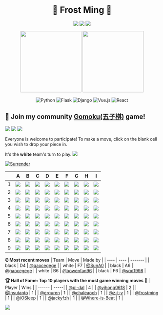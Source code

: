 <h1 align="center">🦄 Frost Ming 🐍</h1>

<div align="center">

[![](https://img.shields.io/badge/telegram-D14836?color=2CA5E0&style=for-the-badge&logo=telegram&logoColor=white)](https://t.me/frostming)
[![](https://img.shields.io/badge/twitter-%231DA1F2.svg?&style=for-the-badge&logo=twitter&logoColor=white)](https://twitter.com/frostming90)
[![](https://img.shields.io/badge/Blog-%23FFA500.svg?&style=for-the-badge&logo=rss&logoColor=white)](https://frostming.com)

</div>

<p align="center">
  <img height="200" src="https://github-readme-stats.vercel.app/api?username=frostming&show_icons=true&theme=dracula&include_all_commits=true" />
  <img height="200" src="https://github-readme-stats.vercel.app/api/top-langs/?username=frostming&theme=dracula&show_icons=true" />
</p>
<div align="center">
  
![Python](https://img.shields.io/badge/-Python-%233776ab?logo=python&style=for-the-badge&logoColor=white)
![Flask](https://img.shields.io/badge/-Flask-%23eeeeee?logo=flask&style=for-the-badge&logoColor=black)
![Django](https://img.shields.io/badge/-Django-%23092E20?logo=django&style=for-the-badge&logoColor=white)
![Vue.js](https://img.shields.io/badge/-Vue.js-%234fc08d?logo=vue.js&style=for-the-badge&logoColor=white)
![React](https://img.shields.io/badge/-React-%2357d8fb?logo=react&style=for-the-badge&logoColor=white)

</div>

## :game_die: Join my community [Gomoku(五子棋)](https://en.wikipedia.org/wiki/Gomoku) game!

<!--START_SECTION:gomoku-->
![](https://img.shields.io/badge/Total%20moves-297-blue)
![](https://img.shields.io/badge/Completed%20games-23-brightgreen)
![](https://img.shields.io/badge/Total%20players-139-orange)

Everyone is welcome to participate! To make a move, click on the blank cell you wish to drop your piece in.


It's the **white** team's turn to play. ![](/assets/white.png)

[![Surrender](https://img.shields.io/badge/Surrender%20-%2348e3c9.svg?&style=for-the-badge&logoColor=white)](https://github.com/frostming/frostming/issues/new?title=gomoku%7Csurrender&labels=gomoku&body=Just+push+%27Submit+new+issue%27+without+editing+the+title.+The+README+will+be+updated+after+approximately+30+seconds.)



| |A|B|C|D|E|F|G|H|I|
| - | - | - | - | - | - | - | - | - | - |
| 1 | [![](/assets/blank.png)](https://github.com/frostming/frostming/issues/new?title=gomoku%7Cdrop%7Cwhite%7CA1&labels=gomoku&body=Just+push+%27Submit+new+issue%27+without+editing+the+title.+The+README+will+be+updated+after+approximately+30+seconds.) |[![](/assets/blank.png)](https://github.com/frostming/frostming/issues/new?title=gomoku%7Cdrop%7Cwhite%7CB1&labels=gomoku&body=Just+push+%27Submit+new+issue%27+without+editing+the+title.+The+README+will+be+updated+after+approximately+30+seconds.) |[![](/assets/blank.png)](https://github.com/frostming/frostming/issues/new?title=gomoku%7Cdrop%7Cwhite%7CC1&labels=gomoku&body=Just+push+%27Submit+new+issue%27+without+editing+the+title.+The+README+will+be+updated+after+approximately+30+seconds.) |[![](/assets/blank.png)](https://github.com/frostming/frostming/issues/new?title=gomoku%7Cdrop%7Cwhite%7CD1&labels=gomoku&body=Just+push+%27Submit+new+issue%27+without+editing+the+title.+The+README+will+be+updated+after+approximately+30+seconds.) |[![](/assets/blank.png)](https://github.com/frostming/frostming/issues/new?title=gomoku%7Cdrop%7Cwhite%7CE1&labels=gomoku&body=Just+push+%27Submit+new+issue%27+without+editing+the+title.+The+README+will+be+updated+after+approximately+30+seconds.) |[![](/assets/blank.png)](https://github.com/frostming/frostming/issues/new?title=gomoku%7Cdrop%7Cwhite%7CF1&labels=gomoku&body=Just+push+%27Submit+new+issue%27+without+editing+the+title.+The+README+will+be+updated+after+approximately+30+seconds.) |[![](/assets/blank.png)](https://github.com/frostming/frostming/issues/new?title=gomoku%7Cdrop%7Cwhite%7CG1&labels=gomoku&body=Just+push+%27Submit+new+issue%27+without+editing+the+title.+The+README+will+be+updated+after+approximately+30+seconds.) |[![](/assets/blank.png)](https://github.com/frostming/frostming/issues/new?title=gomoku%7Cdrop%7Cwhite%7CH1&labels=gomoku&body=Just+push+%27Submit+new+issue%27+without+editing+the+title.+The+README+will+be+updated+after+approximately+30+seconds.) |[![](/assets/blank.png)](https://github.com/frostming/frostming/issues/new?title=gomoku%7Cdrop%7Cwhite%7CI1&labels=gomoku&body=Just+push+%27Submit+new+issue%27+without+editing+the+title.+The+README+will+be+updated+after+approximately+30+seconds.) |
| 2 | [![](/assets/blank.png)](https://github.com/frostming/frostming/issues/new?title=gomoku%7Cdrop%7Cwhite%7CA2&labels=gomoku&body=Just+push+%27Submit+new+issue%27+without+editing+the+title.+The+README+will+be+updated+after+approximately+30+seconds.) |[![](/assets/blank.png)](https://github.com/frostming/frostming/issues/new?title=gomoku%7Cdrop%7Cwhite%7CB2&labels=gomoku&body=Just+push+%27Submit+new+issue%27+without+editing+the+title.+The+README+will+be+updated+after+approximately+30+seconds.) |[![](/assets/blank.png)](https://github.com/frostming/frostming/issues/new?title=gomoku%7Cdrop%7Cwhite%7CC2&labels=gomoku&body=Just+push+%27Submit+new+issue%27+without+editing+the+title.+The+README+will+be+updated+after+approximately+30+seconds.) |[![](/assets/blank.png)](https://github.com/frostming/frostming/issues/new?title=gomoku%7Cdrop%7Cwhite%7CD2&labels=gomoku&body=Just+push+%27Submit+new+issue%27+without+editing+the+title.+The+README+will+be+updated+after+approximately+30+seconds.) |[![](/assets/blank.png)](https://github.com/frostming/frostming/issues/new?title=gomoku%7Cdrop%7Cwhite%7CE2&labels=gomoku&body=Just+push+%27Submit+new+issue%27+without+editing+the+title.+The+README+will+be+updated+after+approximately+30+seconds.) |[![](/assets/blank.png)](https://github.com/frostming/frostming/issues/new?title=gomoku%7Cdrop%7Cwhite%7CF2&labels=gomoku&body=Just+push+%27Submit+new+issue%27+without+editing+the+title.+The+README+will+be+updated+after+approximately+30+seconds.) |[![](/assets/blank.png)](https://github.com/frostming/frostming/issues/new?title=gomoku%7Cdrop%7Cwhite%7CG2&labels=gomoku&body=Just+push+%27Submit+new+issue%27+without+editing+the+title.+The+README+will+be+updated+after+approximately+30+seconds.) |[![](/assets/blank.png)](https://github.com/frostming/frostming/issues/new?title=gomoku%7Cdrop%7Cwhite%7CH2&labels=gomoku&body=Just+push+%27Submit+new+issue%27+without+editing+the+title.+The+README+will+be+updated+after+approximately+30+seconds.) |[![](/assets/blank.png)](https://github.com/frostming/frostming/issues/new?title=gomoku%7Cdrop%7Cwhite%7CI2&labels=gomoku&body=Just+push+%27Submit+new+issue%27+without+editing+the+title.+The+README+will+be+updated+after+approximately+30+seconds.) |
| 3 | [![](/assets/blank.png)](https://github.com/frostming/frostming/issues/new?title=gomoku%7Cdrop%7Cwhite%7CA3&labels=gomoku&body=Just+push+%27Submit+new+issue%27+without+editing+the+title.+The+README+will+be+updated+after+approximately+30+seconds.) |[![](/assets/blank.png)](https://github.com/frostming/frostming/issues/new?title=gomoku%7Cdrop%7Cwhite%7CB3&labels=gomoku&body=Just+push+%27Submit+new+issue%27+without+editing+the+title.+The+README+will+be+updated+after+approximately+30+seconds.) |[![](/assets/blank.png)](https://github.com/frostming/frostming/issues/new?title=gomoku%7Cdrop%7Cwhite%7CC3&labels=gomoku&body=Just+push+%27Submit+new+issue%27+without+editing+the+title.+The+README+will+be+updated+after+approximately+30+seconds.) |[![](/assets/blank.png)](https://github.com/frostming/frostming/issues/new?title=gomoku%7Cdrop%7Cwhite%7CD3&labels=gomoku&body=Just+push+%27Submit+new+issue%27+without+editing+the+title.+The+README+will+be+updated+after+approximately+30+seconds.) |[![](/assets/blank.png)](https://github.com/frostming/frostming/issues/new?title=gomoku%7Cdrop%7Cwhite%7CE3&labels=gomoku&body=Just+push+%27Submit+new+issue%27+without+editing+the+title.+The+README+will+be+updated+after+approximately+30+seconds.) |[![](/assets/blank.png)](https://github.com/frostming/frostming/issues/new?title=gomoku%7Cdrop%7Cwhite%7CF3&labels=gomoku&body=Just+push+%27Submit+new+issue%27+without+editing+the+title.+The+README+will+be+updated+after+approximately+30+seconds.) |[![](/assets/blank.png)](https://github.com/frostming/frostming/issues/new?title=gomoku%7Cdrop%7Cwhite%7CG3&labels=gomoku&body=Just+push+%27Submit+new+issue%27+without+editing+the+title.+The+README+will+be+updated+after+approximately+30+seconds.) |[![](/assets/blank.png)](https://github.com/frostming/frostming/issues/new?title=gomoku%7Cdrop%7Cwhite%7CH3&labels=gomoku&body=Just+push+%27Submit+new+issue%27+without+editing+the+title.+The+README+will+be+updated+after+approximately+30+seconds.) |[![](/assets/blank.png)](https://github.com/frostming/frostming/issues/new?title=gomoku%7Cdrop%7Cwhite%7CI3&labels=gomoku&body=Just+push+%27Submit+new+issue%27+without+editing+the+title.+The+README+will+be+updated+after+approximately+30+seconds.) |
| 4 | [![](/assets/blank.png)](https://github.com/frostming/frostming/issues/new?title=gomoku%7Cdrop%7Cwhite%7CA4&labels=gomoku&body=Just+push+%27Submit+new+issue%27+without+editing+the+title.+The+README+will+be+updated+after+approximately+30+seconds.) |[![](/assets/blank.png)](https://github.com/frostming/frostming/issues/new?title=gomoku%7Cdrop%7Cwhite%7CB4&labels=gomoku&body=Just+push+%27Submit+new+issue%27+without+editing+the+title.+The+README+will+be+updated+after+approximately+30+seconds.) |[![](/assets/blank.png)](https://github.com/frostming/frostming/issues/new?title=gomoku%7Cdrop%7Cwhite%7CC4&labels=gomoku&body=Just+push+%27Submit+new+issue%27+without+editing+the+title.+The+README+will+be+updated+after+approximately+30+seconds.) |![](/assets/black.png) |![](/assets/black.png) |[![](/assets/blank.png)](https://github.com/frostming/frostming/issues/new?title=gomoku%7Cdrop%7Cwhite%7CF4&labels=gomoku&body=Just+push+%27Submit+new+issue%27+without+editing+the+title.+The+README+will+be+updated+after+approximately+30+seconds.) |[![](/assets/blank.png)](https://github.com/frostming/frostming/issues/new?title=gomoku%7Cdrop%7Cwhite%7CG4&labels=gomoku&body=Just+push+%27Submit+new+issue%27+without+editing+the+title.+The+README+will+be+updated+after+approximately+30+seconds.) |[![](/assets/blank.png)](https://github.com/frostming/frostming/issues/new?title=gomoku%7Cdrop%7Cwhite%7CH4&labels=gomoku&body=Just+push+%27Submit+new+issue%27+without+editing+the+title.+The+README+will+be+updated+after+approximately+30+seconds.) |[![](/assets/blank.png)](https://github.com/frostming/frostming/issues/new?title=gomoku%7Cdrop%7Cwhite%7CI4&labels=gomoku&body=Just+push+%27Submit+new+issue%27+without+editing+the+title.+The+README+will+be+updated+after+approximately+30+seconds.) |
| 5 | [![](/assets/blank.png)](https://github.com/frostming/frostming/issues/new?title=gomoku%7Cdrop%7Cwhite%7CA5&labels=gomoku&body=Just+push+%27Submit+new+issue%27+without+editing+the+title.+The+README+will+be+updated+after+approximately+30+seconds.) |[![](/assets/blank.png)](https://github.com/frostming/frostming/issues/new?title=gomoku%7Cdrop%7Cwhite%7CB5&labels=gomoku&body=Just+push+%27Submit+new+issue%27+without+editing+the+title.+The+README+will+be+updated+after+approximately+30+seconds.) |[![](/assets/blank.png)](https://github.com/frostming/frostming/issues/new?title=gomoku%7Cdrop%7Cwhite%7CC5&labels=gomoku&body=Just+push+%27Submit+new+issue%27+without+editing+the+title.+The+README+will+be+updated+after+approximately+30+seconds.) |![](/assets/black.png) |![](/assets/black.png) |![](/assets/white.png) |[![](/assets/blank.png)](https://github.com/frostming/frostming/issues/new?title=gomoku%7Cdrop%7Cwhite%7CG5&labels=gomoku&body=Just+push+%27Submit+new+issue%27+without+editing+the+title.+The+README+will+be+updated+after+approximately+30+seconds.) |[![](/assets/blank.png)](https://github.com/frostming/frostming/issues/new?title=gomoku%7Cdrop%7Cwhite%7CH5&labels=gomoku&body=Just+push+%27Submit+new+issue%27+without+editing+the+title.+The+README+will+be+updated+after+approximately+30+seconds.) |[![](/assets/blank.png)](https://github.com/frostming/frostming/issues/new?title=gomoku%7Cdrop%7Cwhite%7CI5&labels=gomoku&body=Just+push+%27Submit+new+issue%27+without+editing+the+title.+The+README+will+be+updated+after+approximately+30+seconds.) |
| 6 | ![](/assets/black.png) |![](/assets/white.png) |![](/assets/white.png) |![](/assets/white.png) |![](/assets/white.png) |![](/assets/black.png) |[![](/assets/blank.png)](https://github.com/frostming/frostming/issues/new?title=gomoku%7Cdrop%7Cwhite%7CG6&labels=gomoku&body=Just+push+%27Submit+new+issue%27+without+editing+the+title.+The+README+will+be+updated+after+approximately+30+seconds.) |[![](/assets/blank.png)](https://github.com/frostming/frostming/issues/new?title=gomoku%7Cdrop%7Cwhite%7CH6&labels=gomoku&body=Just+push+%27Submit+new+issue%27+without+editing+the+title.+The+README+will+be+updated+after+approximately+30+seconds.) |[![](/assets/blank.png)](https://github.com/frostming/frostming/issues/new?title=gomoku%7Cdrop%7Cwhite%7CI6&labels=gomoku&body=Just+push+%27Submit+new+issue%27+without+editing+the+title.+The+README+will+be+updated+after+approximately+30+seconds.) |
| 7 | [![](/assets/blank.png)](https://github.com/frostming/frostming/issues/new?title=gomoku%7Cdrop%7Cwhite%7CA7&labels=gomoku&body=Just+push+%27Submit+new+issue%27+without+editing+the+title.+The+README+will+be+updated+after+approximately+30+seconds.) |[![](/assets/blank.png)](https://github.com/frostming/frostming/issues/new?title=gomoku%7Cdrop%7Cwhite%7CB7&labels=gomoku&body=Just+push+%27Submit+new+issue%27+without+editing+the+title.+The+README+will+be+updated+after+approximately+30+seconds.) |[![](/assets/blank.png)](https://github.com/frostming/frostming/issues/new?title=gomoku%7Cdrop%7Cwhite%7CC7&labels=gomoku&body=Just+push+%27Submit+new+issue%27+without+editing+the+title.+The+README+will+be+updated+after+approximately+30+seconds.) |![](/assets/black.png) |[![](/assets/blank.png)](https://github.com/frostming/frostming/issues/new?title=gomoku%7Cdrop%7Cwhite%7CE7&labels=gomoku&body=Just+push+%27Submit+new+issue%27+without+editing+the+title.+The+README+will+be+updated+after+approximately+30+seconds.) |![](/assets/white.png) |[![](/assets/blank.png)](https://github.com/frostming/frostming/issues/new?title=gomoku%7Cdrop%7Cwhite%7CG7&labels=gomoku&body=Just+push+%27Submit+new+issue%27+without+editing+the+title.+The+README+will+be+updated+after+approximately+30+seconds.) |[![](/assets/blank.png)](https://github.com/frostming/frostming/issues/new?title=gomoku%7Cdrop%7Cwhite%7CH7&labels=gomoku&body=Just+push+%27Submit+new+issue%27+without+editing+the+title.+The+README+will+be+updated+after+approximately+30+seconds.) |[![](/assets/blank.png)](https://github.com/frostming/frostming/issues/new?title=gomoku%7Cdrop%7Cwhite%7CI7&labels=gomoku&body=Just+push+%27Submit+new+issue%27+without+editing+the+title.+The+README+will+be+updated+after+approximately+30+seconds.) |
| 8 | [![](/assets/blank.png)](https://github.com/frostming/frostming/issues/new?title=gomoku%7Cdrop%7Cwhite%7CA8&labels=gomoku&body=Just+push+%27Submit+new+issue%27+without+editing+the+title.+The+README+will+be+updated+after+approximately+30+seconds.) |[![](/assets/blank.png)](https://github.com/frostming/frostming/issues/new?title=gomoku%7Cdrop%7Cwhite%7CB8&labels=gomoku&body=Just+push+%27Submit+new+issue%27+without+editing+the+title.+The+README+will+be+updated+after+approximately+30+seconds.) |[![](/assets/blank.png)](https://github.com/frostming/frostming/issues/new?title=gomoku%7Cdrop%7Cwhite%7CC8&labels=gomoku&body=Just+push+%27Submit+new+issue%27+without+editing+the+title.+The+README+will+be+updated+after+approximately+30+seconds.) |[![](/assets/blank.png)](https://github.com/frostming/frostming/issues/new?title=gomoku%7Cdrop%7Cwhite%7CD8&labels=gomoku&body=Just+push+%27Submit+new+issue%27+without+editing+the+title.+The+README+will+be+updated+after+approximately+30+seconds.) |[![](/assets/blank.png)](https://github.com/frostming/frostming/issues/new?title=gomoku%7Cdrop%7Cwhite%7CE8&labels=gomoku&body=Just+push+%27Submit+new+issue%27+without+editing+the+title.+The+README+will+be+updated+after+approximately+30+seconds.) |[![](/assets/blank.png)](https://github.com/frostming/frostming/issues/new?title=gomoku%7Cdrop%7Cwhite%7CF8&labels=gomoku&body=Just+push+%27Submit+new+issue%27+without+editing+the+title.+The+README+will+be+updated+after+approximately+30+seconds.) |[![](/assets/blank.png)](https://github.com/frostming/frostming/issues/new?title=gomoku%7Cdrop%7Cwhite%7CG8&labels=gomoku&body=Just+push+%27Submit+new+issue%27+without+editing+the+title.+The+README+will+be+updated+after+approximately+30+seconds.) |[![](/assets/blank.png)](https://github.com/frostming/frostming/issues/new?title=gomoku%7Cdrop%7Cwhite%7CH8&labels=gomoku&body=Just+push+%27Submit+new+issue%27+without+editing+the+title.+The+README+will+be+updated+after+approximately+30+seconds.) |[![](/assets/blank.png)](https://github.com/frostming/frostming/issues/new?title=gomoku%7Cdrop%7Cwhite%7CI8&labels=gomoku&body=Just+push+%27Submit+new+issue%27+without+editing+the+title.+The+README+will+be+updated+after+approximately+30+seconds.) |
| 9 | [![](/assets/blank.png)](https://github.com/frostming/frostming/issues/new?title=gomoku%7Cdrop%7Cwhite%7CA9&labels=gomoku&body=Just+push+%27Submit+new+issue%27+without+editing+the+title.+The+README+will+be+updated+after+approximately+30+seconds.) |[![](/assets/blank.png)](https://github.com/frostming/frostming/issues/new?title=gomoku%7Cdrop%7Cwhite%7CB9&labels=gomoku&body=Just+push+%27Submit+new+issue%27+without+editing+the+title.+The+README+will+be+updated+after+approximately+30+seconds.) |[![](/assets/blank.png)](https://github.com/frostming/frostming/issues/new?title=gomoku%7Cdrop%7Cwhite%7CC9&labels=gomoku&body=Just+push+%27Submit+new+issue%27+without+editing+the+title.+The+README+will+be+updated+after+approximately+30+seconds.) |[![](/assets/blank.png)](https://github.com/frostming/frostming/issues/new?title=gomoku%7Cdrop%7Cwhite%7CD9&labels=gomoku&body=Just+push+%27Submit+new+issue%27+without+editing+the+title.+The+README+will+be+updated+after+approximately+30+seconds.) |[![](/assets/blank.png)](https://github.com/frostming/frostming/issues/new?title=gomoku%7Cdrop%7Cwhite%7CE9&labels=gomoku&body=Just+push+%27Submit+new+issue%27+without+editing+the+title.+The+README+will+be+updated+after+approximately+30+seconds.) |[![](/assets/blank.png)](https://github.com/frostming/frostming/issues/new?title=gomoku%7Cdrop%7Cwhite%7CF9&labels=gomoku&body=Just+push+%27Submit+new+issue%27+without+editing+the+title.+The+README+will+be+updated+after+approximately+30+seconds.) |[![](/assets/blank.png)](https://github.com/frostming/frostming/issues/new?title=gomoku%7Cdrop%7Cwhite%7CG9&labels=gomoku&body=Just+push+%27Submit+new+issue%27+without+editing+the+title.+The+README+will+be+updated+after+approximately+30+seconds.) |[![](/assets/blank.png)](https://github.com/frostming/frostming/issues/new?title=gomoku%7Cdrop%7Cwhite%7CH9&labels=gomoku&body=Just+push+%27Submit+new+issue%27+without+editing+the+title.+The+README+will+be+updated+after+approximately+30+seconds.) |[![](/assets/blank.png)](https://github.com/frostming/frostming/issues/new?title=gomoku%7Cdrop%7Cwhite%7CI9&labels=gomoku&body=Just+push+%27Submit+new+issue%27+without+editing+the+title.+The+README+will+be+updated+after+approximately+30+seconds.) |


**:alarm_clock: Most recent moves**
| Team | Move | Made by |
| ---- | ---- | ------- |
| black | D4 | [@gaocegege](https://github.com/gaocegege) |
| white | F7 | [@SunA0](https://github.com/SunA0) |
| black | A6 | [@gaocegege](https://github.com/gaocegege) |
| white | B6 | [@bowenfan96](https://github.com/bowenfan96) |
| black | F6 | [@sqd1998](https://github.com/sqd1998) |


**:trophy: Hall of Fame: Top 10 players with the most game winning moves :1st_place_medal:**
| Player | Wins |
| ------ | -----|
| [@pi-dal](https://github.com/pi-dal) | 4 |
| [@yihong0618](https://github.com/yihong0618) | 2 |
| [@Insutanto](https://github.com/Insutanto) | 1 |
| [@erquren](https://github.com/erquren) | 1 |
| [@chaleaoch](https://github.com/chaleaoch) | 1 |
| [@z-t-y](https://github.com/z-t-y) | 1 |
| [@frostming](https://github.com/frostming) | 1 |
| [@iOSleep](https://github.com/iOSleep) | 1 |
| [@jackyfzh](https://github.com/jackyfzh) | 1 |
| [@Where-is-Beat](https://github.com/Where-is-Beat) | 1 |

<!--END_SECTION:gomoku-->

<a href="https://www.buymeacoffee.com/frostming"><img src="https://img.buymeacoffee.com/button-api/?text=Buy me a coffee&emoji=&slug=frostming&button_colour=b2f0ec&font_colour=000000&font_family=Bree&outline_colour=000000&coffee_colour=FFDD00"></a>
